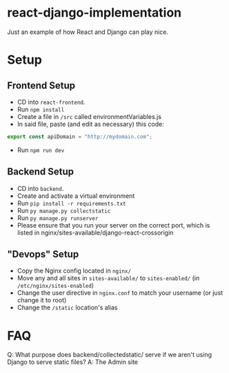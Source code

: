 # react-django-implementation

Just an example of how React and Django can play nice.

# Setup

## Frontend Setup

- CD into `react-frontend`.
- Run `npm install`
- Create a file in `/src` called environmentVariables.js
- In said file, paste (and edit as necessary) this code:

```js
export const apiDomain = "http://mydomain.com";
```

- Run `npm run dev`

## Backend Setup

- CD into `backend`.
- Create and activate a virtual environment
- Run `pip install -r requirements.txt`
- Run `py manage.py collectstatic`
- Run `py manage.py runserver`
- Please ensure that you run your server on the correct port, which is listed in nginx/sites-available/django-react-crossorigin

## "Devops" Setup

- Copy the Nginx config located in `nginx/`
- Move any and all sites in `sites-available/` to `sites-enabled/` (in `/etc/nginx/sites-enabled`)
- Change the user directive in `nginx.conf` to match your username (or just change it to root)
- Change the `/static` location's alias

# FAQ

Q: What purpose does backend/collectedstatic/ serve if we aren't using Django to serve static files?
A: The Admin site
